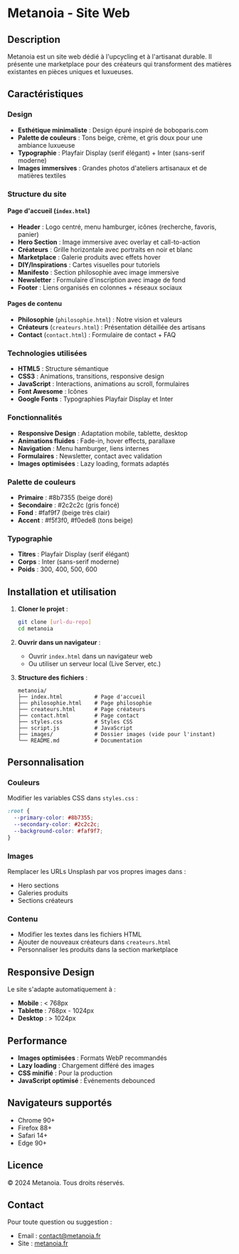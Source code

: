 # Metanoia - Site Web

## Description
Metanoia est un site web dédié à l'upcycling et à l'artisanat durable. Il présente une marketplace pour des créateurs qui transforment des matières existantes en pièces uniques et luxueuses.

## Caractéristiques

### Design
- **Esthétique minimaliste** : Design épuré inspiré de boboparis.com
- **Palette de couleurs** : Tons beige, crème, et gris doux pour une ambiance luxueuse
- **Typographie** : Playfair Display (serif élégant) + Inter (sans-serif moderne)
- **Images immersives** : Grandes photos d'ateliers artisanaux et de matières textiles

### Structure du site

#### Page d'accueil (`index.html`)
- **Header** : Logo centré, menu hamburger, icônes (recherche, favoris, panier)
- **Hero Section** : Image immersive avec overlay et call-to-action
- **Créateurs** : Grille horizontale avec portraits en noir et blanc
- **Marketplace** : Galerie produits avec effets hover
- **DIY/Inspirations** : Cartes visuelles pour tutoriels
- **Manifesto** : Section philosophie avec image immersive
- **Newsletter** : Formulaire d'inscription avec image de fond
- **Footer** : Liens organisés en colonnes + réseaux sociaux

#### Pages de contenu
- **Philosophie** (`philosophie.html`) : Notre vision et valeurs
- **Créateurs** (`createurs.html`) : Présentation détaillée des artisans
- **Contact** (`contact.html`) : Formulaire de contact + FAQ

### Technologies utilisées
- **HTML5** : Structure sémantique
- **CSS3** : Animations, transitions, responsive design
- **JavaScript** : Interactions, animations au scroll, formulaires
- **Font Awesome** : Icônes
- **Google Fonts** : Typographies Playfair Display et Inter

### Fonctionnalités
- **Responsive Design** : Adaptation mobile, tablette, desktop
- **Animations fluides** : Fade-in, hover effects, parallaxe
- **Navigation** : Menu hamburger, liens internes
- **Formulaires** : Newsletter, contact avec validation
- **Images optimisées** : Lazy loading, formats adaptés

### Palette de couleurs
- **Primaire** : #8b7355 (beige doré)
- **Secondaire** : #2c2c2c (gris foncé)
- **Fond** : #faf9f7 (beige très clair)
- **Accent** : #f5f3f0, #f0ede8 (tons beige)

### Typographie
- **Titres** : Playfair Display (serif élégant)
- **Corps** : Inter (sans-serif moderne)
- **Poids** : 300, 400, 500, 600

## Installation et utilisation

1. **Cloner le projet** :
   ```bash
   git clone [url-du-repo]
   cd metanoia
   ```

2. **Ouvrir dans un navigateur** :
   - Ouvrir `index.html` dans un navigateur web
   - Ou utiliser un serveur local (Live Server, etc.)

3. **Structure des fichiers** :
   ```
   metanoia/
   ├── index.html          # Page d'accueil
   ├── philosophie.html    # Page philosophie
   ├── createurs.html      # Page créateurs
   ├── contact.html        # Page contact
   ├── styles.css          # Styles CSS
   ├── script.js           # JavaScript
   ├── images/             # Dossier images (vide pour l'instant)
   └── README.md           # Documentation
   ```

## Personnalisation

### Couleurs
Modifier les variables CSS dans `styles.css` :
```css
:root {
  --primary-color: #8b7355;
  --secondary-color: #2c2c2c;
  --background-color: #faf9f7;
}
```

### Images
Remplacer les URLs Unsplash par vos propres images dans :
- Hero sections
- Galeries produits
- Sections créateurs

### Contenu
- Modifier les textes dans les fichiers HTML
- Ajouter de nouveaux créateurs dans `createurs.html`
- Personnaliser les produits dans la section marketplace

## Responsive Design

Le site s'adapte automatiquement à :
- **Mobile** : < 768px
- **Tablette** : 768px - 1024px  
- **Desktop** : > 1024px

## Performance

- **Images optimisées** : Formats WebP recommandés
- **Lazy loading** : Chargement différé des images
- **CSS minifié** : Pour la production
- **JavaScript optimisé** : Événements debounced

## Navigateurs supportés

- Chrome 90+
- Firefox 88+
- Safari 14+
- Edge 90+

## Licence

© 2024 Metanoia. Tous droits réservés.

## Contact

Pour toute question ou suggestion :
- Email : contact@metanoia.fr
- Site : [metanoia.fr](https://metanoia.fr)


